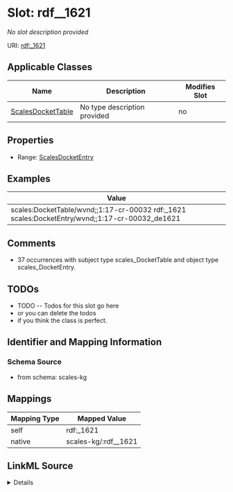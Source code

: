 

# Slot: rdf__1621


_No slot description provided_





URI: [rdf:_1621](http://www.w3.org/1999/02/22-rdf-syntax-ns#_1621)



<!-- no inheritance hierarchy -->





## Applicable Classes

| Name | Description | Modifies Slot |
| --- | --- | --- |
| [ScalesDocketTable](../classes/ScalesDocketTable.md) | No type description provided |  no  |







## Properties

* Range: [ScalesDocketEntry](../classes/ScalesDocketEntry.md)






## Examples

| Value |
| --- |
| scales:DocketTable/wvnd;;1:17-cr-00032 rdf:_1621 scales:DocketEntry/wvnd;;1:17-cr-00032_de1621 |

## Comments

* 37 occurrences with subject type scales_DocketTable and object type scales_DocketEntry.

## TODOs

* TODO -- Todos for this slot go here
* or you can delete the todos
* if you think the class is perfect.

## Identifier and Mapping Information







### Schema Source


* from schema: scales-kg




## Mappings

| Mapping Type | Mapped Value |
| ---  | ---  |
| self | rdf:_1621 |
| native | scales-kg/:rdf__1621 |




## LinkML Source

<details>
```yaml
name: rdf__1621
description: No slot description provided
todos:
- TODO -- Todos for this slot go here
- or you can delete the todos
- if you think the class is perfect.
comments:
- 37 occurrences with subject type scales_DocketTable and object type scales_DocketEntry.
examples:
- value: scales:DocketTable/wvnd;;1:17-cr-00032 rdf:_1621 scales:DocketEntry/wvnd;;1:17-cr-00032_de1621
from_schema: scales-kg
rank: 1000
slot_uri: rdf:_1621
alias: rdf__1621
domain_of:
- scales_DocketTable
range: scales_DocketEntry

```
</details>